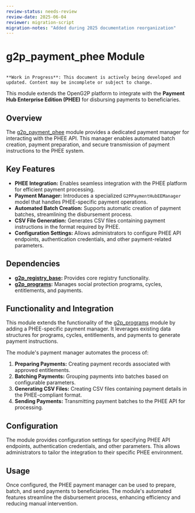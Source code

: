 ```yaml
---
review-status: needs-review
review-date: 2025-06-04
reviewer: migration-script
migration-notes: "Added during 2025 documentation reorganization"
---
```


# g2p_payment_phee Module

```{warning}

**Work in Progress**: This document is actively being developed and updated. Content may be incomplete or subject to change.
```

This module extends the OpenG2P platform to integrate with the **Payment Hub Enterprise Edition (PHEE)** for disbursing payments to beneficiaries.

## Overview

The [g2p_payment_phee](g2p_payment_phee) module provides a dedicated payment manager for interacting with the PHEE API.  This manager enables automated batch creation, payment preparation, and secure transmission of payment instructions to the PHEE system.

## Key Features

* **PHEE Integration:** Enables seamless integration with the PHEE platform for efficient payment processing.
* **Payment Manager:** Introduces a specialized `G2PPaymentHubEEManager` model that handles PHEE-specific payment operations.
* **Automated Batch Creation:** Supports automatic creation of payment batches, streamlining the disbursement process.
* **CSV File Generation:** Generates CSV files containing payment instructions in the format required by PHEE.
* **Configuration Settings:** Allows administrators to configure PHEE API endpoints, authentication credentials, and other payment-related parameters.

## Dependencies

* **[g2p_registry_base](g2p_registry_base):** Provides core registry functionality.
* **[g2p_programs](g2p_programs):** Manages social protection programs, cycles, entitlements, and payments.

## Functionality and Integration

This module extends the functionality of the [g2p_programs](g2p_programs) module by adding a PHEE-specific payment manager. It leverages existing data structures for programs, cycles, entitlements, and payments to generate payment instructions. 

The module's payment manager automates the process of:

1. **Preparing Payments:** Creating payment records associated with approved entitlements.
2. **Batching Payments:** Grouping payments into batches based on configurable parameters.
3. **Generating CSV Files:** Creating CSV files containing payment details in the PHEE-compliant format.
4. **Sending Payments:** Transmitting payment batches to the PHEE API for processing.

## Configuration

The module provides configuration settings for specifying PHEE API endpoints, authentication credentials, and other parameters. This allows administrators to tailor the integration to their specific PHEE environment.

## Usage

Once configured, the PHEE payment manager can be used to prepare, batch, and send payments to beneficiaries. The module's automated features streamline the disbursement process, enhancing efficiency and reducing manual intervention. 
